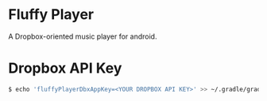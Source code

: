 # Fluffy Player

A Dropbox-oriented music player for android.

# Dropbox API Key

```bash
$ echo 'fluffyPlayerDbxAppKey=<YOUR DROPBOX API KEY>' >> ~/.gradle/gradle.properties
```
